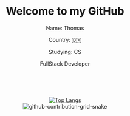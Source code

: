 <h1 align="center">Welcome to my GitHub</h1>

<div align="center">
  <p>Name: Thomas</p> 
  <p>Country: 🇩🇰</p>
  <p>Studying: CS</p>
  <p>FullStack Developer</p>
<br>
<br>
<br>

[![Top Langs](https://github-readme-stats.vercel.app/api/top-langs/?username=Linding3r)](https://github.com/anuraghazra/github-readme-stats)<br>
![github-contribution-grid-snake](https://user-images.githubusercontent.com/99896336/200935469-0a0fae64-5807-4545-88cb-674aee7a2bc2.svg)
 </div>
